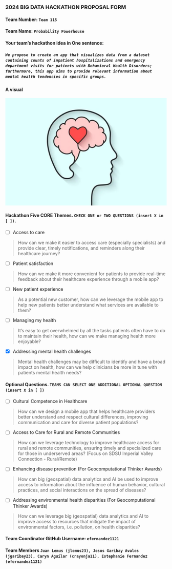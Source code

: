 ### 2024 BIG DATA HACKATHON PROPOSAL FORM

#### Team Number: `Team 115`  

#### Team Name: `Probability Powerhouse`    
  
#### Your team’s hackathon idea in One sentence:
##### `We propose to create an app that visualizes data from a dataset containing counts of inpatient hospitalizations and emergency department visits for patients with Behavioral Health Disorders; furthermore, this app aims to provide relevant information about mental health tendencies in specific groups.`


#### A visual
![Mental Health](https://github.com/BigDataForSanDiego/Team-115/blob/main/Screen%20Shot%202024-10-12%20at%203.18.19%20PM.png)

<!--
#### Theme: Enhancing Healthcare’s Digital Front Door
#### - Digital solutions to help increase access, manage health, and improve patient satisfaction along the healthcare journey -  
-->

#### Hackathon Five CORE Themes. `CHECK ONE or TWO QUESTIONS (insert X in [ ])`.
- [ ] Access to care
> How can we make it easier to access care (especially specialists) and provide clear, timely notifications, and reminders along their healthcare journey?
- [ ] Patient satisfaction
> How can we make it more convenient for patients to provide real-time feedback about their healthcare experience through a mobile app?
- [ ] New patient experience
> As a potential new customer, how can we leverage the mobile app to help new patients better understand what services are available to them?
- [ ] Managing my health
> It’s easy to get overwhelmed by all the tasks patients often have to do to maintain their health, how can we make managing health more enjoyable?
- [X] Addressing mental health challenges
> Mental health challenges may be difficult to identify and have a broad impact on health, how can we help clinicians be more in tune with patients mental health needs?

#### Optional Questions. `TEAMS CAN SELECT ONE ADDITIONAL OPTIONAL QUESTION (insert X in [ ])`
- [ ] Cultural Competence in Healthcare
> How can we design a mobile app that helps healthcare providers better understand and respect cultural differences, improving communication and care for diverse patient populations?
- [ ] Access to Care for Rural and Remote Communities
> How can we leverage technology to improve healthcare access for rural and remote communities, ensuring timely and specialized care for those in underserved areas? (Focus on SDSU Imperial Valley Connection - Rural/Remote)
- [ ] Enhancing disease prevention (For Geocomputational Thinker Awards)
> How can big (geospatial) data analytics and AI be used to improve access to information about the influence of human behavior, cultural practices, and social interactions on the spread of diseases?
- [ ] Addressing environmental health disparities (For Geocomputational Thinker Awards)
> How can we leverage big (geospatial) data analytics and AI to improve access to resources that mitigate the impact of environmental factors, i.e. pollution, on health disparities?


#### Team Coordinator GitHub Username: `efernandez1121`

#### Team Members `Juan Lemus (jlemus23), Jesus Garibay Avalos (jgaribay23), Caryn Aguilar (crayonja11), Estephanie Fernandez (efernandez1121)`

